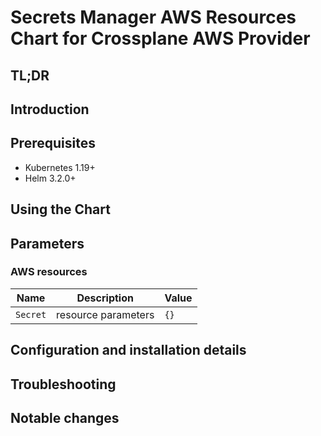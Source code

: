 <!--- app-name: Apache -->

# Secrets Manager AWS Resources Chart for Crossplane AWS Provider

## TL;DR

## Introduction

## Prerequisites

- Kubernetes 1.19+
- Helm 3.2.0+

## Using the Chart

## Parameters

### AWS resources

| Name     | Description         | Value |
| -------- | ------------------- | ----- |
| `Secret` | resource parameters | `{}`  |


## Configuration and installation details


## Troubleshooting


## Notable changes
